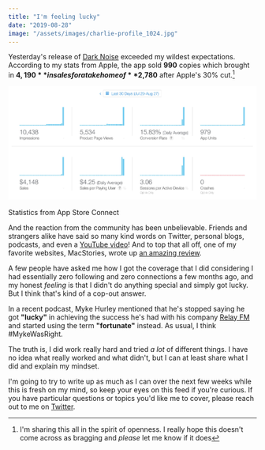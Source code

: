 ```yaml
---
title: "I'm feeling lucky"
date: "2019-08-28"
image: "/assets/images/charlie-profile_1024.jpg"
---
```


Yesterday's release of [Dark Noise](https://apps.apple.com/us/app/dark-noise/id1465439395) exceeded my wildest expectations.  According to my stats from Apple, the app sold **990** copies which brought in **$4,190** in sales for a take home of **$2,780** after Apple's 30% cut.[^1]

![Dark Noise day 1 stats](/assets/posts/2019/08/28/dark-noise-day-1-stats.jpg)
<p class="postCaption">Statistics from App Store Connect</p>

And the reaction from the community has been unbelievable.  Friends and strangers alike have said so many kind words on Twitter, personal blogs, podcasts, and even a [YouTube video](https://www.youtube.com/watch?v=rsGnnwqbJuU)!  And to top that all off, one of my favorite websites, MacStories, wrote up [an amazing review](https://www.macstories.net/reviews/dark-noise-review-ambient-noise-never-looked-so-good/).

A few people have asked me how I got the coverage that I did considering I had essentially zero following and zero connections a few months ago, and my honest _feeling_ is that I didn't do anything special and simply got lucky.  But I think that's kind of a cop-out answer.  

In a recent podcast, Myke Hurley mentioned that he's stopped saying he got **"lucky"** in achieving the success he's had with his company [Relay FM](https://www.relay.fm) and started using the term **"fortunate"** instead.  As usual, I think #MykeWasRight.  

The truth is, I did work really hard and tried _a lot_ of different things.  I have no idea what really worked and what didn't, but I can at least share what I did and explain my mindset.

I'm going to try to write up as much as I can over the next few weeks while this is fresh on my mind, so keep your eyes on this feed if you're curious.  If you have particular questions or topics you'd like me to cover, please reach out to me on [Twitter](https://twitter.com/_chuckyc).

[^1]: I'm sharing this all in the spirit of openness.  I really hope this doesn't come across as bragging and _please_ let me know if it does